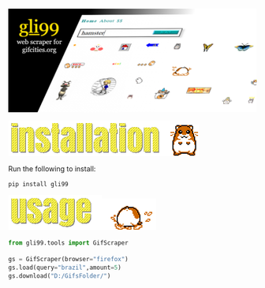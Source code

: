 ![1678242804659](image/README/1678242804659.png)

![1678242811979](image/README/1678242811979.png)![1678242820753](image/README/1678242820753.png)

Run the following to install:

```python
pip install gli99
```

![1678242837994](image/README/1678242837994.png)![1678242847344](image/README/1678242847344.png)

```python
from gli99.tools import GifScraper

gs = GifScraper(browser="firefox")
gs.load(query="brazil",amount=5)
gs.download("D:/GifsFolder/")
```
